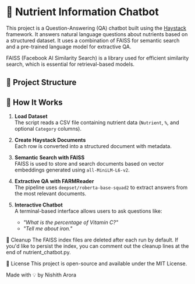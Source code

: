 # 🧠 Nutrient Information Chatbot

This project is a Question-Answering (QA) chatbot built using the [Haystack](https://haystack.deepset.ai/) framework. It answers natural language questions about nutrients based on a structured dataset. It uses a combination of FAISS for semantic search and a pre-trained language model for extractive QA.

FAISS (Facebook AI Similarity Search) is a library used for efficient similarity search, which is essential for retrieval-based models.


## 📁 Project Structure

## 🧩 How It Works

1. **Load Dataset**  
   The script reads a CSV file containing nutrient data (`Nutrient`, `%`, and optional `Category` columns).

2. **Create Haystack Documents**  
   Each row is converted into a structured document with metadata.

3. **Semantic Search with FAISS**  
   FAISS is used to store and search documents based on vector embeddings generated using `all-MiniLM-L6-v2`.

4. **Extractive QA with FARMReader**  
   The pipeline uses `deepset/roberta-base-squad2` to extract answers from the most relevant documents.

5. **Interactive Chatbot**  
   A terminal-based interface allows users to ask questions like:
   - *"What is the percentage of Vitamin C?"*
   - *"Tell me about iron."*

🧹 Cleanup
The FAISS index files are deleted after each run by default. If you'd like to persist the index, you can comment out the cleanup lines at the end of nutrient_chatbot.py.



📄 License
This project is open-source and available under the MIT License.

Made with 💡 by Nishith Arora







